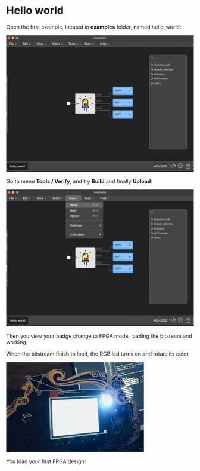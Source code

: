 # Hello world

Open the first example, located in **examples** folder, named hello_world:

![](assets/02_hello_world/01.png)


Go to menu **Tools / Verify**, and try **Build** and finally **Upload**:

![](assets/02_hello_world/02.png)

Then you view your badge change to FPGA mode, loading the bitsream and working.

When the bitstream finish to load, the RGB led turns on and rotate its color.

![](assets/02_hello_world/03.gif)



You load your first FPGA design!